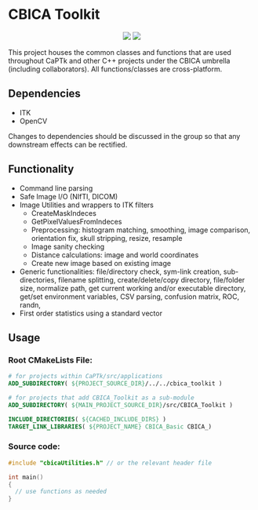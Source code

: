 # CBICA Toolkit

<p align="center">
    <a href="https://dev.azure.com/CBICA/CaPTk/_build?definitionId=6" alt="Build Status"><img src="https://dev.azure.com/CBICA/CaPTk/_apis/build/status/CBICA.CBICA_Toolkit?branchName=master" /></a>
    <img src="https://img.shields.io/badge/language-c%2B%2B11-blue.svg" />
</p>

This project houses the common classes and functions that are used throughout CaPTk and other C++ projects under the CBICA umbrella (including collaborators). All functions/classes are cross-platform.

## Dependencies

- ITK
- OpenCV

Changes to dependencies should be discussed in the group so that any downstream effects can be rectified.

## Functionality

- Command line parsing
- Safe Image I/O (NIfTI, DICOM)
- Image Utilities and wrappers to ITK filters
  - CreateMaskIndeces
  - GetPixelValuesFromIndeces
  - Preprocessing: histogram matching, smoothing, image comparison, orientation fix, skull stripping, resize, resample
  - Image sanity checking
  - Distance calculations: image and world coordinates
  - Create new image based on existing image
- Generic functionalities: file/directory check, sym-link creation, sub-directories, filename splitting, create/delete/copy directory, file/folder size, normalize path, get current working and/or executable directory, get/set environment variables, CSV parsing, confusion matrix, ROC, randn, 
- First order statistics using a standard vector

## Usage 

### Root CMakeLists File:

```cmake
# for projects within CaPTk/src/applications
ADD_SUBDIRECTORY( ${PROJECT_SOURCE_DIR}/../../cbica_toolkit ) 

# for projects that add CBICA_Toolkit as a sub-module
ADD_SUBDIRECTORY( ${MAIN_PROJECT_SOURCE_DIR}/src/CBICA_Toolkit ) 

INCLUDE_DIRECTORIES( ${CACHED_INCLUDE_DIRS} )
TARGET_LINK_LIBRARIES( ${PROJECT_NAME} CBICA_Basic CBICA_)
```

### Source code:

```cpp
#include "cbicaUtilities.h" // or the relevant header file

int main()
{
  // use functions as needed
}
```